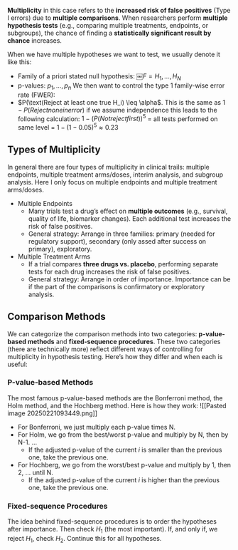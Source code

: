 **Multiplicity** in this case refers to the **increased risk of false positives** (Type I errors) due to **multiple comparisons**. When researchers perform **multiple hypothesis tests** (e.g., comparing multiple treatments, endpoints, or subgroups), the chance of finding a **statistically significant result by chance** increases.

When we have multiple hypotheses we want to test, we usually denote it like this: 
- Family of a priori stated null hypothesis: ￼$F = {H_1,...,H_N}$
- p-values: $p_1, …, p_n$
We then want to control the type 1 family-wise error rate (FWER):
- $P(\text(Reject at least one true H_i) \leq \alpha$. This is the same as $1 - P(Reject none in error)$ if we assume independence this leads to the following calculation: $1 - (P(Not reject first))^5$ = all tests performed on same level = $1 - (1 - 0.05)^5 ≈ 0.23$
## Types of Multiplicity
In general there are four types of multiplicity in clinical trails: multiple endpoints, multiple treatment arms/doses, interim analysis, and subgroup analysis. Here I only focus on multiple endpoints and multiple treatment arms/doses.
- Multiple Endpoints
	- Many trials test a drug’s effect on **multiple outcomes** (e.g., survival, quality of life, biomarker changes). Each additional test increases the risk of false positives.
	- General strategy: Arrange in three families: primary (needed for regulatory support), secondary (only assed after success on primary), exploratory.
- Multiple Treatment Arms
	- If a trial compares **three drugs vs. placebo**, performing separate tests for each drug increases the risk of false positives.
	- General strategy: Arrange in order of importance. Importance can be if the part of the comparisons is confirmatory or exploratory analysis.
## Comparison Methods
We can categorize the comparison methods into two categories: **p-value-based methods** and **fixed-sequence procedures**. These two categories (there are technically more) reflect different ways of controlling for multiplicity in hypothesis testing. Here’s how they differ and when each is useful:
### P-value-based Methods
The most famous p-value-based methods are the Bonferroni method, the Holm method, and the Hochberg method. Here is how they work: 
![[Pasted image 20250221093449.png]]
- For Bonferroni, we just multiply each p-value times N.
- For Holm, we go from the best/worst p-value and multiply by N, then by N-1. ...
	- If the adjusted p-value of the current $i$ is smaller than the previous one, take the previous one.
- For Hochberg, we go from the worst/best p-value and multiply by 1, then 2, ... until N. 
	- If the adjusted p-value of the current $i$ is higher than the previous one, take the previous one. 
### Fixed-sequence Procedures
The idea behind fixed-sequence procedures is to order the hypotheses after importance. Then check $H_1$ (the most important). If, and only if, we reject $H_1$, check $H_2$. Continue this for all hypotheses. 

